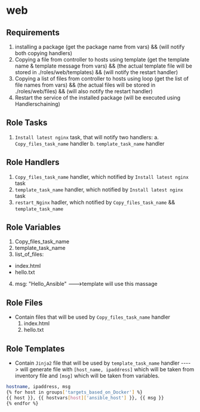 web
=========
Requirements
------------
1. installing a package (get the package name from vars)
   && (will notify both copying handlers)
2. Copying a file from controller to hosts using template (get the template name & template message from vars) 
   && (the actual template file will be stored in ./roles/web/templates)
   && (will notify the restart handler) 
3. Copying a list of files from controller to hosts using loop (get the list of file names from vars) 
   && (the actual files will be stored in ./roles/web/files)
   && (will also notify the restart handler)
4. Restart the service of the installed package (will be executed using Handlerschaining)

Role Tasks
--------------
1. `Install latest nginx` task, that will notify two handlers:
   a. `Copy_files_task_name` handler
   b. `template_task_name` handler

Role Handlers
--------------
1. `Copy_files_task_name` handler, which notified by `Install latest nginx` task
2. `template_task_name` handler, which notified by `Install latest nginx` task
3. `restart_Nginx` hadler, which notified by `Copy_files_task_name` && `template_task_name`
   
Role Variables
--------------
1. Copy_files_task_name
2. template_task_name
3. list_of_files:
  - index.html
  - hello.txt
4. msg: "Hello_Ansible" --->template will use this massage

Role Files
--------------
- Contain files that will be used by `Copy_files_task_name` handler
   1. index.html
   2. hello.txt
      
Role Templates
--------------
- Contain `Jinja2` file that will be used by `template_task_name` handler
----> will generate file with `[host_name, ipaddress]` which will be taken from inventory file and `[msg]` which will be taken from variables.
```bash
hostname, ipaddress, msg
{% for host in groups['targets_based_on_Docker'] %}
{{ host }}, {{ hostvars[host]['ansible_host'] }}, {{ msg }}
{% endfor %}
```
